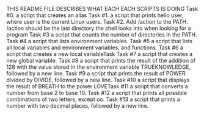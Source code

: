 THIS README FILE DESCRIBES WHAT EACH EACH SCRIPTS IS DOING
Task #0. a script that creates an alias
Task #1. a script that prints hello user, where user is the current Linux users. 
Task #2. Add /action to the PATH. /action should be the last directory the shell looks into when looking for a program
Task #3 a script that counts the number of directories in the PATH.
Task #4  a script that lists environment variables.
Task #5 a script that lists all local variables and environment variables, and functions.
Task #6 a script that creates a new local variableTask 
Task #7 a script that creates a new global variable.
Task #8 a script that prints the result of the addition of 128 with the value stored in the environment variable TRUEKNOWLEDGE, followed by a new line.
Task #9 a script that prints the result of POWER divided by DIVIDE, followed by a new line.
Task #10 a script that displays the result of BREATH to the power LOVETask #11  a script that converts a number from base 2 to base 10.
Task #12 a script that prints all possible combinations of two letters, except oo.
Task #13 a script that prints a number with two decimal places, followed by a new line.
